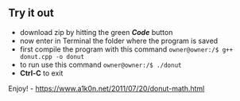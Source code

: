 ## Try it out
* download zip by hitting the green ***Code*** button
* now enter in Terminal the folder where the program is saved
* first compile the program with this command
 `owner@owner:/$ g++ donut.cpp -o donut`
* to run use this command `owner@owner:/$ ./donut`
* **Ctrl-C** to exit

Enjoy! - https://www.a1k0n.net/2011/07/20/donut-math.html 
